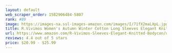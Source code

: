 ```yaml
---
layout: default 
﻿web_scraper_order: 1582906484-5807
rank: #89
image: https://images-na.ssl-images-amazon.com/images/I/71fX2maLXpL.jpg
title: R.Vivimos Women's Autumn Winter Cotton Long Sleeves Elegant Knitted Bodycon Tie Waist…
url: https://www.amazon.com/R-Vivimos-Sleeves-Elegant-Knitted-Bodycon/dp/B07GNY98JX/ref=zg_mw_fashion_89?_encoding=UTF8&psc=1&refRID=AZBY6YMEBY865ZWC08K7
reviews: 4.4 out of 5 stars
price: $20.99 - $25.99
---
```

